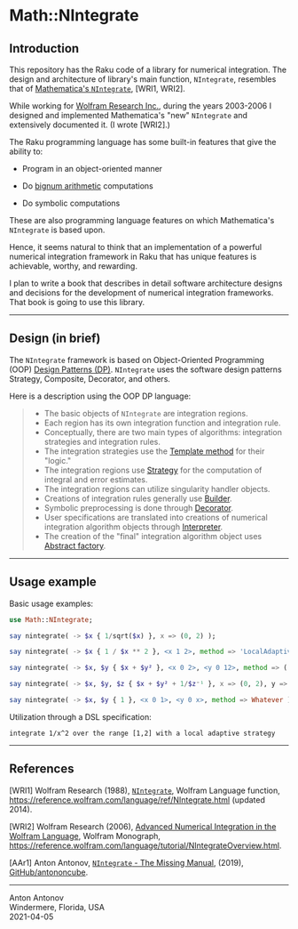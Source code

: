 # Math::NIntegrate

## Introduction

This repository has the Raku code of a library for numerical integration.
The design and architecture of library's main function, `NIntegrate`, resembles that of 
[Mathematica's `NIntegrate`](https://reference.wolfram.com/language/ref/NIntegrate.html),
[WRI1, WRI2].

While working for 
[Wolfram Research Inc.](https://en.wikipedia.org/wiki/Wolfram_Research),
during the years 2003-2006 I designed and implemented Mathematica's "new" `NIntegrate` and extensively documented it. 
(I wrote [WRI2].)

The Raku programming language has some built-in features that give the ability to:

- Program in an object-oriented manner

- Do [bignum arithmetic](https://en.wikipedia.org/wiki/Arbitrary-precision_arithmetic) 
  computations

- Do symbolic computations

These are also programming language features on which Mathematica's `NIntegrate` is based upon.

Hence, it seems natural to think that an implementation of a powerful numerical integration
framework in Raku that has unique features is achievable, worthy, and rewarding.

I plan to write a book that describes in detail software architecture designs and decisions
for the development of numerical integration frameworks. That book is going to use this library.

------

## Design (in brief)

The `NIntegrate` framework is based on Object-Oriented Programming (OOP)
[Design Patterns (DP)](https://en.wikipedia.org/wiki/Design_Patterns).
`NIntegrate` uses the software design patterns Strategy, Composite, Decorator, and others.
 
Here is a description using the OOP DP language: 

> - The basic objects of `NIntegrate` are integration regions. 
> - Each region has its own integration function and integration rule.
> - Conceptually, there are two main types of algorithms: integration strategies and integration rules.
> - The integration strategies use the 
> [Template method](https://en.wikipedia.org/wiki/Template_method_pattern) 
> for their "logic." 
> - The integration regions use 
> [Strategy](https://en.wikipedia.org/wiki/Strategy_pattern) 
> for the computation of integral and error estimates.
> - The integration regions can utilize singularity handler objects. 
> - Creations of integration rules generally use 
> [Builder](https://en.wikipedia.org/wiki/Builder_pattern).
> - Symbolic preprocessing is done through 
> [Decorator](https://en.wikipedia.org/wiki/Decorator_pattern).
> - User specifications are translated into creations of numerical integration algorithm objects 
> through
> [Interpreter](https://en.wikipedia.org/wiki/Interpreter_pattern).
> - The creation of the "final" integration algorithm object uses
> [Abstract factory](https://en.wikipedia.org/wiki/Abstract_factory_pattern).

------

## Usage example

Basic usage examples:

```raku
use Math::NIntegrate;

say nintegrate( -> $x { 1/sqrt($x) }, x => (0, 2) );

say nintegrate( -> $x { 1 / $x ** 2 }, <x 1 2>, method => 'LocalAdaptive', working-precision => 40 );

say nintegrate( -> $x, $y { $x + $y² }, <x 0 2>, <y 0 12>, method => ('GlobalAdaptive', method => ('GaussKronrod', points => 5) );

say nintegrate( -> $x, $y, $z { $x + $y² + 1/$z⁻¹ }, x => (0, 2), y => (0, 12), z => (1, 4), method => 'AdaptiveMonteCarlo' );

say nintegrate( -> $x, $y { 1 }, <x 0 1>, <y 0 x>, method => Whatever )
```

Utilization through a DSL specification:

```
integrate 1/x^2 over the range [1,2] with a local adaptive strategy
```

------

## References

[WRI1]
Wolfram Research (1988), 
[`NIntegrate`](https://reference.wolfram.com/language/ref/NIntegrate.html), 
Wolfram Language function, 
https://reference.wolfram.com/language/ref/NIntegrate.html (updated 2014).

[WRI2]
Wolfram Research (2006), 
[Advanced Numerical Integration in the Wolfram Language](https://reference.wolfram.com/language/tutorial/NIntegrateOverview.html),
Wolfram Monograph,
https://reference.wolfram.com/language/tutorial/NIntegrateOverview.html.

[AAr1] 
Anton Antonov,
[`NIntegrate` - The Missing Manual](https://github.com/antononcube/NIntegrateTheMissingManual-book),
(2019),
[GitHub/antononcube](https://github.com/antononcube).

------
Anton Antonov   
Windermere, Florida, USA  
2021-04-05